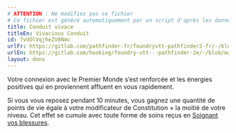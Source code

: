 ```yaml
---
# ATTENTION : Ne modifiez pas ce fichier
# Ce fichier est généré automatiquement par un script d'après les données du module Foundry VTT officiel et de sa traduction
title: Conduit vivace
titleEn: Vivacious Conduit
id: 7vUOlVqjheZV0Nmc
urlFr: https://gitlab.com/pathfinder-fr/foundryvtt-pathfinder2-fr/-/blob/master/data/feats/7vUOlVqjheZV0Nmc.htm
urlEn: https://gitlab.com/hooking/foundry-vtt---pathfinder-2e/-/blob/master/packs/data/feats.db/vivacious-conduit.json
layout: dons
---
```

Votre connexion avec le Premier Monde s’est renforcée et les énergies positives qui en proviennent affluent en vous rapidement.

Si vous vous reposez pendant 10 minutes, vous gagnez une quantité de points de vie égale à votre modificateur de Constitution × la moitié de votre niveau. Cet effet se cumule avec toute forme de soins reçus en [Soignant vos blessures](../actions/soigner-les-blessures.html).
